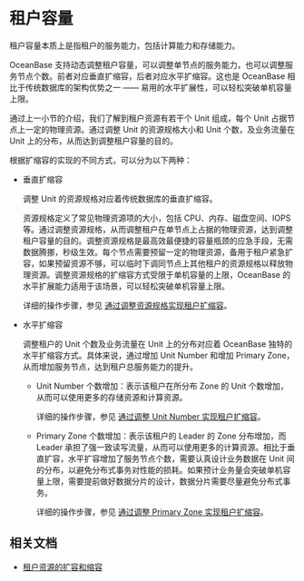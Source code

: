 # 租户容量

租户容量本质上是指租户的服务能力，包括计算能力和存储能力。

OceanBase 支持动态调整租户容量，可以调整单节点的服务能力，也可以调整服务节点个数。前者对应垂直扩缩容，后者对应水平扩缩容。这也是 OceanBase 相比于传统数据库的架构优势之一 —— 易用的水平扩展性，可以轻松突破单机容量上限。

通过上一小节的介绍，我们了解到租户资源有若干个 Unit 组成，每个 Unit 占据节点上一定的物理资源。通过调整 Unit 的资源规格大小和 Unit 个数，及业务流量在 Unit 上的分布，从而达到调整租户容量的目的。

根据扩缩容的实现的不同方式，可以分为以下两种：

* 垂直扩缩容

  调整 Unit 的资源规格对应着传统数据库的垂直扩缩容。

  资源规格定义了常见物理资源项的大小，包括 CPU、内存、磁盘空间、IOPS 等。通过调整资源规格，从而调整租户在单节点上占据的物理资源，达到调整租户容量的目的。调整资源规格是最高效最便捷的容量瓶颈的应急手段，无需数据腾挪，秒级生效。每个节点需要预留一定的物理资源，备用于租户紧急扩容，如果预留资源不够，可以临时下调同节点上其他租户的资源规格以释放物理资源。调整资源规格的扩缩容方式受限于单机容量的上限，OceanBase 的水平扩展能力适用于该场景，可以轻松突破单机容量上限。

  详细的操作步骤，参见 [通过调整资源规格实现租户扩缩容](../2.tenant-management/5.commom-tenant-operations/8.tenant-scale-in-and-out/2.adjust-resource-specifications.md)。

* 水平扩缩容

  调整租户的 Unit 个数及业务流量在 Unit 上的分布对应着 OceanBase 独特的水平扩缩容方式。具体来说，通过增加 Unit Number 和增加 Primary Zone，从而增加服务节点，达到租户总服务能力的提升。

  * Unit Number 个数增加：表示该租户在所分布 Zone 的 Unit 个数增加，从而可以使用更多的存储资源和计算资源。
  
    详细的操作步骤，参见 [通过调整 Unit Number 实现租户扩缩容](../2.tenant-management/5.commom-tenant-operations/8.tenant-scale-in-and-out/3.adjust-unit-number.md)。

  * Primary Zone 个数增加：表示该租户的 Leader 的 Zone 分布增加，而 Leader 承担了强一致读写流量，从而可以使用更多的计算资源。相比于垂直扩容，水平扩容增加了服务节点个数，需要认真设计业务数据在 Unit 间的分布，以避免分布式事务对性能的损耗。如果预计业务量会突破单机容量上限，需要提前做好数据分片的设计，数据分片需要尽量避免分布式事务。
  
    详细的操作步骤，参见 [通过调整 Primary Zone 实现租户扩缩容](../2.tenant-management/5.commom-tenant-operations/8.tenant-scale-in-and-out/4.adjust-primary-zone.md)。

## 相关文档

* [租户资源的扩容和缩容](../2.tenant-management/5.commom-tenant-operations/8.tenant-scale-in-and-out/1.introduction-to-tenant-scale-in-and-out.md)